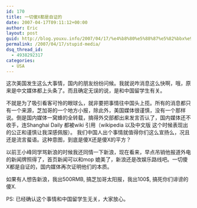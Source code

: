 ```yaml
---
id: 170
title: 一切傻X都是自证的
date: 2007-04-17T09:11:12+00:00
author: Eric
layout: post
guid: http://blog.youxu.info/2007/04/17/%e4%b8%80%e5%88%87%e5%82%bbx%e9%83%bd%e6%98%af%e8%87%aa%e8%af%81%e7%9a%84/
permalink: /2007/04/17/stupid-media/
dsq_thread_id:
  - 4938292317
categories:
  - USA
---
```

这次美国发生这么大事情，国内的朋友纷纷问候。我就说咋消息这么快啊，哦，原来是中文媒体都上头条了。而且确定无误的说，是和中国留学生有关。

不就是为了吸引看客可怜的眼球么，就非要把事情往中国头上揽。所有的消息都只有一个来源，芝加哥的一个地方小报，除此外，美国媒体很谨慎，没有一个那样说。倒是国内媒体一窝蜂的全转载，搞得外交部都出来发言否认了，国内媒体还不收手，连Shanghai Daily 都被wiki 引用（wikipedia 以及中文版 这个时候表现出的公正和谨慎让我深感佩服）。 我们中国人出个事情就值得你们这么宣扬么，况且还是流言蜚语。这种意图，到底是傻X还是傻X的平方？

以前王小峰同学骂新浪的时候我还同情一下新浪，现在看来，早点吊销他报道外电的新闻牌照得了，首页新闻可以和mop 媲美了，新浪还是改娱乐路线吧。一切傻X都是自证的，国内媒体再次证明他们的本质。

如果有人想告新浪，我出500RMB, 搞芝加哥太阳报，我出100$, 搞死你们诽谤的傻X.

PS: 已经确认这个事情和中国留学生无关，大家放心。